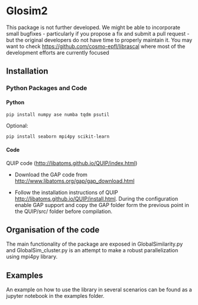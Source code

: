 # Glosim2

This package is not further developed. We might be able to incorporate small bugfixes - particularly if you propose a fix and submit a pull request - but the original developers do not have time to properly maintain it. You may want to check https://github.com/cosmo-epfl/librascal where most of the development efforts are currently focused

## Installation

### Python Packages and Code

#### Python

```
pip install numpy ase numba tqdm psutil
```

Optional:
```
pip install seaborn mpi4py scikit-learn
```


#### Code

QUIP code (http://libatoms.github.io/QUIP/index.html)

+ Download the GAP code from http://www.libatoms.org/gap/gap_download.html

+ Follow the installation instructions of QUIP http://libatoms.github.io/QUIP/install.html. During the configuration enable GAP support and copy the GAP folder form the previous point in the QUIP/src/ folder before compilation.



## Organisation of the code

The main functionality of the package are exposed in GlobalSimilarity.py and GlobalSim_cluster.py is an attempt to make a robust parallelization using mpi4py library.

## Examples

An example on how to use the library in several scenarios can be found as a jupyter notebook in the examples folder.
